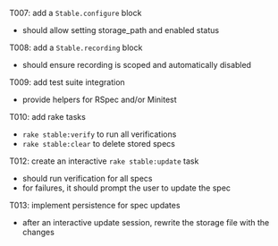 T007: add a `Stable.configure` block
- should allow setting storage_path and enabled status

T008: add a `Stable.recording` block
- should ensure recording is scoped and automatically disabled

T009: add test suite integration
- provide helpers for RSpec and/or Minitest

T010: add rake tasks
- `rake stable:verify` to run all verifications
- `rake stable:clear` to delete stored specs

T012: create an interactive `rake stable:update` task
- should run verification for all specs
- for failures, it should prompt the user to update the spec

T013: implement persistence for spec updates
- after an interactive update session, rewrite the storage file with the changes
